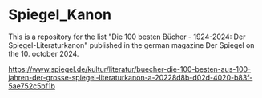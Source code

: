 # Spiegel_Kanon

This is a repository for the list "Die 100 besten Bücher - 1924-2024: Der Spiegel-Literaturkanon" published in the german magazine Der Spiegel on the 10. october 2024. 

https://www.spiegel.de/kultur/literatur/buecher-die-100-besten-aus-100-jahren-der-grosse-spiegel-literaturkanon-a-20228d8b-d02d-4020-b83f-5ae752c5bf1b
